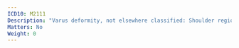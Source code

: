 ```yaml
---
ICD10: M2111
Description: "Varus deformity, not elsewhere classified: Shoulder region"
Matters: No
Weight: 0
---
```

